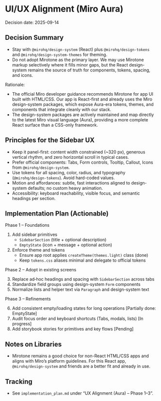 # UI/UX Alignment (Miro Aura)

Decision date: 2025-09-14

## Decision Summary

- Stay with `@mirohq/design-system` (React) plus `@mirohq/design-tokens` and `@mirohq/design-system-themes` for theming.
- Do not adopt Mirotone as the primary layer. We may use Mirotone markup selectively where it fills minor gaps, but the React design-system remains the source of truth for components, tokens, spacing, and icons.

Rationale:

- The official Miro developer guidance recommends Mirotone for app UI built with HTML/CSS. Our app is React-first and already uses the Miro design-system packages, which expose Aura-era tokens, themes, and components that integrate cleanly with our stack.
- The design-system packages are actively maintained and map directly to the latest Miro visual language (Aura), providing a more complete React surface than a CSS-only framework.

## Principles for the Sidebar UX

- Keep it panel-first: content width constrained (~320 px), generous vertical rhythm, and zero horizontal scroll in typical cases.
- Prefer official components: Tabs, Form controls, Tooltip, Callout, Icons from `@mirohq/design-system`.
- Use tokens for all spacing, color, radius, and typography (`@mirohq/design-tokens`). Avoid hard-coded values.
- Motion and affordances: subtle, fast interactions aligned to design-system defaults; no custom heavy animation.
- Accessibility: keyboard reachability, visible focus, and semantic headings per section.

## Implementation Plan (Actionable)

Phase 1 – Foundations

1. Add sidebar primitives
    - `SidebarSection` (title + optional description)
    - `EmptyState` (icon + message + optional action)
2. Enforce theme and tokens
    - Ensure app root applies `createTheme(themes.light)` class (done)
    - Keep `tokens.css` aliases minimal and delegate to official tokens

Phase 2 – Adopt in existing screens

3. Replace ad‑hoc headings and spacing with `SidebarSection` across tabs
4. Standardize field groups using design-system `Form` components
5. Normalize lists and helper text via `Paragraph` and design-system text

Phase 3 – Refinements

6. Add consistent empty/loading states for long operations [Partially done: EmptyState]
7. Audit focus order and keyboard shortcuts (Tabs, modals, lists) [In progress]
8. Add storybook stories for primitives and key flows [Pending]

## Notes on Libraries

- Mirotone remains a good choice for non-React HTML/CSS apps and aligns with Miro’s platform guidelines. For this React app, `@mirohq/design-system` and friends are a better fit and already in use.

## Tracking

- See `implementation_plan.md` under “UX Alignment (Aura) – Phase 1–3”.
